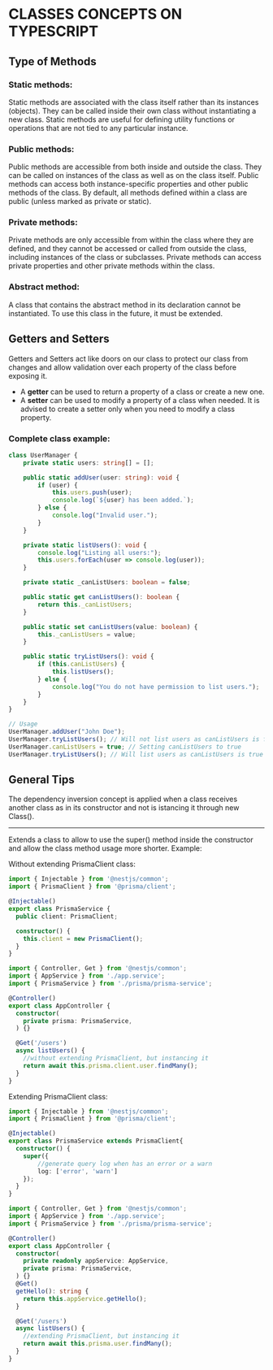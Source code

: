 # CLASSES CONCEPTS ON TYPESCRIPT

## Type of Methods

### Static methods:
Static methods are associated with the class itself rather than its instances (objects). They can be called inside their own class without instantiating a new class. Static methods are useful for defining utility functions or operations that are not tied to any particular instance.

### Public methods:
Public methods are accessible from both inside and outside the class. They can be called on instances of the class as well as on the class itself. Public methods can access both instance-specific properties and other public methods of the class. By default, all methods defined within a class are public (unless marked as private or static).

### Private methods:
Private methods are only accessible from within the class where they are defined, and they cannot be accessed or called from outside the class, including instances of the class or subclasses. Private methods can access private properties and other private methods within the class.

### Abstract method:
A class that contains the abstract method in its declaration cannot be instantiated. To use this class in the future, it must be extended.

## Getters and Setters
Getters and Setters act like doors on our class to protect our class from changes and allow validation over each property of the class before exposing it. 

- A **getter** can be used to return a property of a class or create a new one.
- A **setter** can be used to modify a property of a class when needed. It is advised to create a setter only when you need to modify a class property.

### Complete class example:
```typescript
class UserManager {
    private static users: string[] = [];

    public static addUser(user: string): void {
        if (user) {
            this.users.push(user);
            console.log(`${user} has been added.`);
        } else {
            console.log("Invalid user.");
        }
    }

    private static listUsers(): void {
        console.log("Listing all users:");
        this.users.forEach(user => console.log(user));
    }

    private static _canListUsers: boolean = false;

    public static get canListUsers(): boolean {
        return this._canListUsers;
    }

    public static set canListUsers(value: boolean) {
        this._canListUsers = value;
    }

    public static tryListUsers(): void {
        if (this.canListUsers) {
            this.listUsers();
        } else {
            console.log("You do not have permission to list users.");
        }
    }
}

// Usage
UserManager.addUser("John Doe");
UserManager.tryListUsers(); // Will not list users as canListUsers is false by default
UserManager.canListUsers = true; // Setting canListUsers to true
UserManager.tryListUsers(); // Will list users as canListUsers is true

```
## General Tips

The dependency inversion concept is applied when a class receives another class as in its constructor and not is istancing it through new Class().

---

Extends a class to allow to use the super() method inside the constructor and allow the class method usage more shorter. Example:

Without extending PrismaClient class:

```typescript
import { Injectable } from '@nestjs/common';
import { PrismaClient } from '@prisma/client';

@Injectable()
export class PrismaService {
  public client: PrismaClient;

  constructor() {
    this.client = new PrismaClient();
  }
}
```

```typescript
import { Controller, Get } from '@nestjs/common';
import { AppService } from './app.service';
import { PrismaService } from './prisma/prisma-service';

@Controller()
export class AppController {
  constructor(
    private prisma: PrismaService,
  ) {}

  @Get('/users')
  async listUsers() {
    //without extending PrismaClient, but instancing it
    return await this.prisma.client.user.findMany();
  }
}
```

Extending PrismaClient class:
```typescript
import { Injectable } from '@nestjs/common';
import { PrismaClient } from '@prisma/client';

@Injectable()
export class PrismaService extends PrismaClient{
  constructor() {
    super({
        //generate query log when has an error or a warn
        log: ['error', 'warn']
    });
  }
}

```
```typescript
import { Controller, Get } from '@nestjs/common';
import { AppService } from './app.service';
import { PrismaService } from './prisma/prisma-service';

@Controller()
export class AppController {
  constructor(
    private readonly appService: AppService,
    private prisma: PrismaService,
  ) {}
  @Get()
  getHello(): string {
    return this.appService.getHello();
  }

  @Get('/users')
  async listUsers() {
    //extending PrismaClient, but instancing it
    return await this.prisma.user.findMany();
  }
}
```

